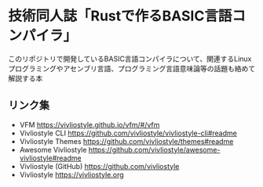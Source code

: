 # 技術同人誌「Rustで作るBASIC言語コンパイラ」

このリポジトリで開発しているBASIC言語コンパイラについて、関連するLinuxプログラミングやアセンブリ言語、プログラミング言語意味論等の話題も絡めて解説する本

## リンク集

- VFM <https://vivliostyle.github.io/vfm/#/vfm>
- Vivliostyle CLI <https://github.com/vivliostyle/vivliostyle-cli#readme>
- Vivliostyle Themes <https://github.com/vivliostyle/themes#readme>
- Awesome Vivliostyle <https://github.com/vivliostyle/awesome-vivliostyle#readme>
- Vivliostyle (GitHub) <https://github.com/vivliostyle>
- Vivliostyle <https://vivliostyle.org>
